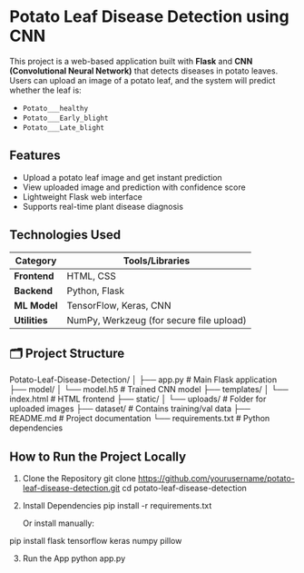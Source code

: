 # Potato Leaf Disease Detection using CNN
This project is a web-based application built with **Flask** and **CNN (Convolutional Neural Network)** that detects diseases in potato leaves. Users can upload an image of a potato leaf, and the system will predict whether the leaf is:

- `Potato___healthy`
- `Potato___Early_blight`
- `Potato___Late_blight`


## Features

- Upload a potato leaf image and get instant prediction
- View uploaded image and prediction with confidence score
- Lightweight Flask web interface
- Supports real-time plant disease diagnosis



## Technologies Used

| Category     | Tools/Libraries                          |
|--------------|-------------------------------------------|
| **Frontend** | HTML, CSS                                 |
| **Backend**  | Python, Flask                             |
| **ML Model** | TensorFlow, Keras, CNN                    |
| **Utilities**| NumPy, Werkzeug (for secure file upload)  |



## 🗂️ Project Structure
Potato-Leaf-Disease-Detection/
│
├── app.py # Main Flask application
├── model/
│ └── model.h5 # Trained CNN model
├── templates/
│ └── index.html # HTML frontend
├── static/
│ └── uploads/ # Folder for uploaded images
├── dataset/ # Contains training/val data
├── README.md # Project documentation
└── requirements.txt # Python dependencies

## How to Run the Project Locally

1. Clone the Repository
git clone https://github.com/yourusername/potato-leaf-disease-detection.git
cd potato-leaf-disease-detection
2. Install Dependencies
pip install -r requirements.txt
 
     Or install manually:

pip install flask tensorflow keras numpy pillow 

3. Run the App
python app.py





